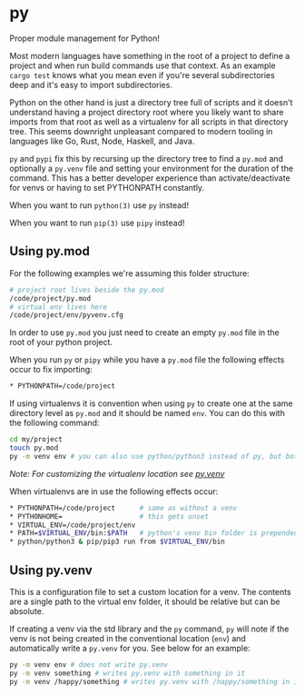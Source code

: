 # py

Proper module management for Python!

Most modern languages have something in the root of a project to define a
project and when run build commands use that context. As an example `cargo test`
knows what you mean even if you're several subdirectories deep and it's easy
to import subdirectories.

Python on the other hand is just a directory tree full of scripts and it doesn't
understand having a project directory root where you likely want to share
imports from that root as well as a virtualenv for all scripts in that directory
tree. This seems downright unpleasant compared to modern tooling in languages
like Go, Rust, Node, Haskell, and Java.

`py` and `pypi` fix this by recursing up the directory tree to find a `py.mod`
and optionally a `py.venv` file and setting your environment for the duration
of the command. This has a better developer experience than activate/deactivate
for venvs or having to set PYTHONPATH constantly.

When you want to run `python(3)` use `py` instead!

When you want to run `pip(3)` use `pipy` instead!

## Using py.mod

For the following examples we're assuming this folder structure:
```bash
# project root lives beside the py.mod
/code/project/py.mod
# virtual env lives here
/code/project/env/pyvenv.cfg
```

In order to use `py.mod` you just need to create an empty `py.mod` file in the
root of your python project.

When you run `py` or `pipy` while you have a `py.mod` file the following effects
occur to fix importing:

```bash
* PYTHONPATH=/code/project
```

If using virtualenvs it is convention when using `py` to create one at the same
directory level as `py.mod` and it should be named `env`. You can do this with
the following command:

```bash
cd my/project
touch py.mod
py -m venv env # you can also use python/python3 instead of py, but bother?!
```

_Note: For customizing the virtualenv location see [py.venv](#py-venv)_

When virtualenvs are in use the following effects occur:

```bash
* PYTHONPATH=/code/project      # same as without a venv
* PYTHONHOME=                   # this gets unset
* VIRTUAL_ENV=/code/project/env
* PATH=$VIRTUAL_ENV/bin:$PATH   # python's venv bin folder is prepended to path
* python/python3 & pip/pip3 run from $VIRTUAL_ENV/bin
```

## Using py.venv

This is a configuration file to set a custom location for a venv. The contents
are a single path to the virtual env folder, it should be relative but can
be absolute.

If creating a venv via the std library and the `py` command, `py` will note
if the venv is not being created in the conventional location (`env`) and
automatically write a `py.venv` for you. See below for an example:

```bash
py -m venv env # does not write py.venv
py -m venv something # writes py.venv with something in it
py -m venv /happy/something # writes py.venv with /happy/something in it
```
